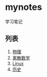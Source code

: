 # mynotes
学习笔记

## 列表

1. [物理](https://github.com/yepmourem/mynotes/tree/master/phy)
2. [离散数学](https://github.com/yepmourem/mynotes/tree/master/discrete)
3. [Linux](https://github.com/yepmourem/mynotes/tree/master/linux)
4. [历史](https://github.com/yepmourem/mynotes/tree/master/history)

